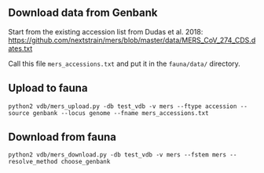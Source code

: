 ## Download data from Genbank



Start from the existing accession list from Dudas et al. 2018: https://github.com/nextstrain/mers/blob/master/data/MERS_CoV_274_CDS.dates.txt

Call this file `mers_accessions.txt` and put it in the `fauna/data/` directory.

## Upload to fauna

`python2 vdb/mers_upload.py -db test_vdb -v mers --ftype accession --source genbank --locus genome --fname mers_accessions.txt`

## Download from fauna

`python2 vdb/mers_download.py -db test_vdb -v mers --fstem mers --resolve_method choose_genbank`
